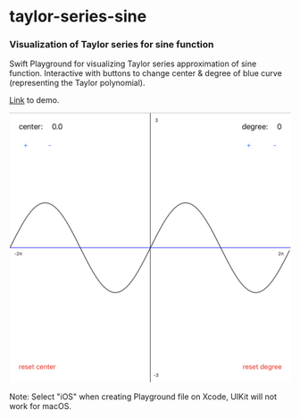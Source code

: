 # taylor-series-sine
### Visualization of Taylor series for sine function

Swift Playground for visualizing Taylor series approximation of sine function.
Interactive with buttons to change center & degree of blue curve (representing the Taylor polynomial).

[Link](https://youtu.be/PalTqRUvYdM) to demo.

![Alt text](/visualization.png?raw=true "Visualization")

Note: Select "iOS" when creating Playground file on Xcode, UIKit will not work for macOS.
